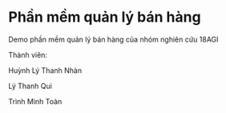 # Phần mềm quản lý bán hàng

Demo phần mềm quản lý bán hàng của nhóm nghiên cứu 18AGI

Thành viên:

Huỳnh Lý Thanh Nhàn

Lý Thanh	Qui

Trình Minh	Toàn
